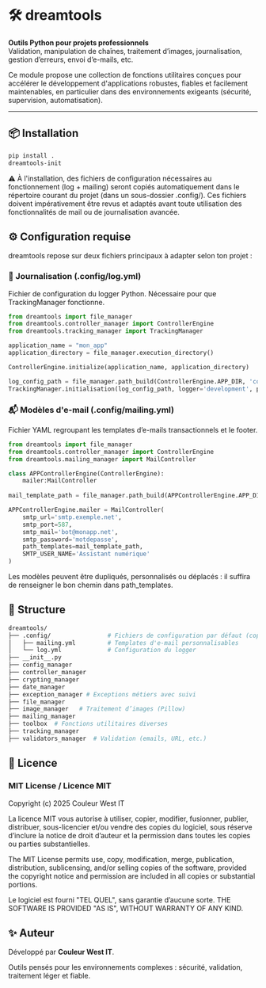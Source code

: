 # 🛠️ dreamtools

**Outils Python pour projets professionnels**  
Validation, manipulation de chaînes, traitement d’images, journalisation, gestion d’erreurs, envoi d’e-mails, etc.

Ce module propose une collection de fonctions utilitaires conçues pour accélérer le développement d'applications robustes, fiables et facilement maintenables, en particulier dans des environnements exigeants (sécurité, supervision, automatisation).

---

## 📦 Installation

```bash
pip install .
dreamtools-init
```

⚠️ À l'installation, des fichiers de configuration nécessaires au fonctionnement (log + mailing) seront copiés automatiquement dans le répertoire courant du projet (dans un sous-dossier .config/).
Ces fichiers doivent impérativement être revus et adaptés avant toute utilisation des fonctionnalités de mail ou de journalisation avancée.

## ⚙️ Configuration requise

dreamtools repose sur deux fichiers principaux à adapter selon ton projet :

### 📝 Journalisation (.config/log.yml)

Fichier de configuration du logger Python. Nécessaire pour que TrackingManager fonctionne.

```python
from dreamtools import file_manager
from dreamtools.controller_manager import ControllerEngine
from dreamtools.tracking_manager import TrackingManager

application_name = "mon_app"
application_directory = file_manager.execution_directory()

ControllerEngine.initialize(application_name, application_directory)

log_config_path = file_manager.path_build(ControllerEngine.APP_DIR, 'configuration/log.yml')
TrackingManager.initialisation(log_config_path, logger='development', project_name=application_name)
```

### 📬 Modèles d'e-mail (.config/mailing.yml)

Fichier YAML regroupant les templates d’e-mails transactionnels et le footer.


```python
from dreamtools import file_manager
from dreamtools.controller_manager import ControllerEngine
from dreamtools.mailing_manager import MailController

class APPControllerEngine(ControllerEngine):
    mailer:MailController
    
mail_template_path = file_manager.path_build(APPControllerEngine.APP_DIR, 'config/mailing.yml')

APPControllerEngine.mailer = MailController(
    smtp_url='smtp.exemple.net',
    smtp_port=587,
    smtp_mail='bot@monapp.net',
    smtp_password='motdepasse',
    path_templates=mail_template_path,
    SMTP_USER_NAME='Assistant numérique'
)
```

Les modèles peuvent être dupliqués, personnalisés ou déplacés : il suffira de renseigner le bon chemin dans path_templates.

## 📁 Structure

```bash
dreamtools/
├── .config/                # Fichiers de configuration par défaut (copiés dans le projet)
│   ├── mailing.yml         # Templates d'e-mail personnalisables
│   └── log.yml             # Configuration du logger
├── __init__.py
├── config_manager
├── controller_manager  
├── crypting_manager  
├── date_manager  
├── exception_manager # Exceptions métiers avec suivi
├── file_manager  
├── image_manager   # Traitement d’images (Pillow)
├── mailing_manager 
├── toolbox  # Fonctions utilitaires diverses
├── tracking_manager  
├── validators_manager  # Validation (emails, URL, etc.)
```

## 🪪 Licence

### MIT License / Licence MIT

Copyright (c) 2025 Couleur West IT

La licence MIT vous autorise à utiliser, copier, modifier, fusionner, publier, distribuer, sous-licencier et/ou vendre des copies du logiciel, sous réserve d’inclure la notice de droit d’auteur et la permission dans toutes les copies ou parties substantielles.

The MIT License permits use, copy, modification, merge, publication, distribution, sublicensing, and/or selling copies of the software, provided the copyright notice and permission are included in all copies or substantial portions.

Le logiciel est fourni "TEL QUEL", sans garantie d’aucune sorte.
THE SOFTWARE IS PROVIDED "AS IS", WITHOUT WARRANTY OF ANY KIND.

## ✨ Auteur

Développé par **Couleur West IT**.

Outils pensés pour les environnements complexes : sécurité, validation, traitement léger et fiable.



